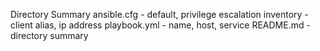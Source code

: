 Directory Summary
ansible.cfg
	- default, privilege escalation
inventory
	- client alias, ip address
playbook.yml
	- name, host, service
README.md
	- directory summary
